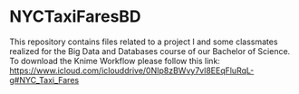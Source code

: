 # NYCTaxiFaresBD
This repository contains files related to a project I and some classmates realized for the Big Data and Databases course of our Bachelor of Science.
To download the Knime Workflow please follow this link: https://www.icloud.com/iclouddrive/0NIp8zBWvy7vl8EEqFluRqL-g#NYC_Taxi_Fares
